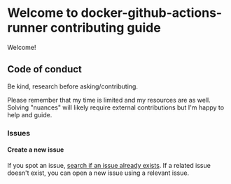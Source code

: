 # Welcome to docker-github-actions-runner contributing guide <!-- omit in toc -->

Welcome!

## Code of conduct

Be kind, research before asking/contributing.

Please remember that my time is limited and my resources are as well. Solving "nuances" will likely require external contributions but I'm happy to help and guide.

### Issues

#### Create a new issue

If you spot an issue, [search if an issue already exists](https://docs.github.com/en/github/searching-for-information-on-github/searching-on-github/searching-issues-and-pull-requests#search-by-the-title-body-or-comments). If a related issue doesn't exist, you can open a new issue using a relevant issue.
